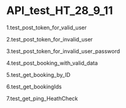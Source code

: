 # API_test_HT_28_9_11
1.test_post_token_for_valid_user

2.test_post_token_for_invalid_user

3.test_post_token_for_invalid_user_password

4.test_post_booking_with_valid_data

5.test_get_booking_by_ID

6.test_get_bookingIds

7.test_get_ping_HeathCheck






